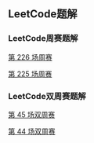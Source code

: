 ## LeetCode题解

### LeetCode周赛题解

[第 226 场周赛](../LeetCode/WC226.md)

[第 225 场周赛](../LeetCode/WC225.md)

### LeetCode双周赛题解

[第 45 场双周赛](../LeetCode/BWC45.md)

[第 44 场双周赛](../LeetCode/BWC44.md)